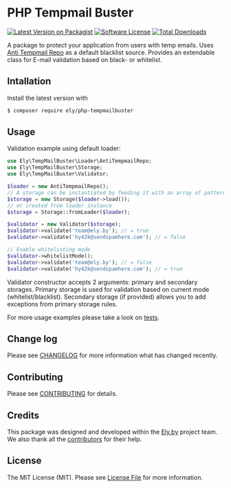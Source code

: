 # PHP Tempmail Buster

[![Latest Version on Packagist][ico-version]][link-packagist]
[![Software License][ico-license]](LICENSE.md)
[![Total Downloads][ico-downloads]][link-downloads]

A package to protect your application from users with temp emails. Uses
[Anti Tempmail Repo](https://github.com/elyby/anti-tempmail-repo) as a default blacklist source. Provides an extendable
class for E-mail validation based on black- or whitelist.

## Intallation

Install the latest version with

```sh
$ composer require ely/php-tempmailbuster
```

## Usage

Validation example using default loader:

```php
use Ely\TempMailBuster\Loader\AntiTempmailRepo;
use Ely\TempMailBuster\Storage;
use Ely\TempMailBuster\Validator;

$loader = new AntiTempmailRepo();
// A storage can be instantiated by feeding it with an array of patterns:
$storage = new Storage($loader->load());
// or created from loader instance
$storage = Storage::fromLoader($loader);

$validator = new Validator($storage);
$validator->validate('team@ely.by'); // = true
$validator->validate('hy42k@sendspamhere.com'); // = false

// Enable whitelisting mode
$validator->whitelistMode();
$validator->validate('team@ely.by'); // = false
$validator->validate('hy42k@sendspamhere.com'); // = true
```

Validator constructor accepts 2 arguments: primary and secondary storages. Primary storage is used for validation based
on current mode (whitelist/blacklist). Secondary storage (if provided) allows you to add exceptions from primary
storage rules.

For more usage examples please take a look on [tests](tests/ValidatorTest.php).

## Change log

Please see [CHANGELOG](CHANGELOG.md) for more information what has changed recently.

## Contributing

Please see [CONTRIBUTING](CONTRIBUTING.md) for details.

## Credits

This package was designed and developed within the [Ely.by](http://ely.by) project team. We also thank all the
[contributors](link-contributors) for their help.

## License

The MIT License (MIT). Please see [License File](LICENSE.md) for more information.

[ico-version]: https://img.shields.io/packagist/v/ely/php-tempmailbuster.svg?style=flat-square
[ico-license]: https://img.shields.io/badge/license-MIT-brightgreen.svg?style=flat-square
[ico-downloads]: https://img.shields.io/packagist/dt/ely/php-tempmailbuster.svg?style=flat-square

[link-packagist]: https://packagist.org/packages/ely/php-tempmailbuster
[link-author]: https://github.com/ErickSkrauch
[link-contributors]: ../../contributors
[link-downloads]: https://packagist.org/packages/ely/php-tempmailbuster

